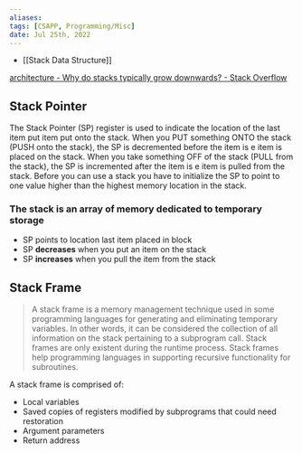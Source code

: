 ```yaml
---
aliases: 
tags: [CSAPP, Programming/Misc]
date: Jul 25th, 2022
---
```

- [[Stack Data Structure]]

[architecture - Why do stacks typically grow downwards? - Stack Overflow](https://stackoverflow.com/questions/2035568/why-do-stacks-typically-grow-downwards)
## Stack Pointer
The Stack Pointer (SP) register is used to indicate the location of the last item put item put onto the stack.
When you PUT something ONTO the stack (PUSH onto the stack), the SP is decremented before the item is e item is placed on the stack. 
When you take something OFF of the stack (PULL from the stack), the SP is incremented after the item is e item is pulled from the stack.
Before you can use a stack you have to initialize the SP to point to one value higher than the highest memory location in the stack.

### The stack is an array of memory dedicated to temporary storage
- SP points to location last item placed in block 
- SP **decreases** when you put an item on the stack 
- SP **increases** when you pull the item from the stack

## Stack Frame
> A stack frame is a memory management technique used in some programming languages for generating and eliminating temporary variables. In other words, it can be considered the collection of all information on the stack pertaining to a subprogram call. Stack frames are only existent during the runtime process. Stack frames help programming languages in supporting recursive functionality for subroutines.

A stack frame is comprised of:
- Local variables
- Saved copies of registers modified by subprograms that could need restoration
- Argument parameters
- Return address